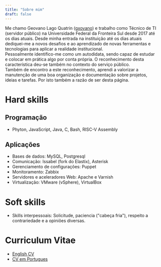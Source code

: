 ```yaml
---
title: "Sobre mim"
draft: false
---
```

Me chamo Geovano Lago Quatrin ([gxovano](https://github.com/gxovano)) e trabalho como Técnico de TI (servidor público) na Universidade Federal da Fronteira Sul desde 2017 até os dias atuais. Desde minha entrada na instituição até os dias atuais dediquei-me a novos desafios e ao aprendizado de novas ferramentas e tecnologias para aplicar a realidade institucional.   
Pessoalmente identifico-me como um autodidata, sendo capaz de estudar e colocar em prática algo por conta própria. O reconhecimento desta característica deu-se também no contexto do serviço público.   
Também de encontro a este reconhecimento, aprendi a valorizar a manutenção de uma boa organização e documentação sobre projetos, ideias e tarefas. Por isto também a razão de ser desta página.

# Hard skills
## Programação
* Phyton, JavaScript, Java, C, Bash, RISC-V Assembly
## Aplicações
* Bases de dados: MySQL, Postgresql
* Comunicação: Issabel (fork do Elastix), Asterisk
* Gerenciamento de configurações: Puppet
* Monitoramento: Zabbix
* Servidores e aceleradores Web: Apache e Varnish
* Virtualização: VMware (vSphere), VirtualBox

# Soft skills
* Skills interpessoais: Solicitude, paciencia ("cabeça fria"), respeito a contrariedade e a opiniões diversas.

# Curriculum Vitae
* [English CV](/resume_en.pdf) 
* [CV em Portugues](/resume_ptbr.pdf)